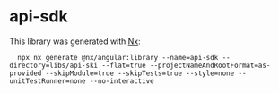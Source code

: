 # api-sdk

This library was generated with [Nx](https://nx.dev):

```shell
  npx nx generate @nx/angular:library --name=api-sdk --directory=libs/api-ski --flat=true --projectNameAndRootFormat=as-provided --skipModule=true --skipTests=true --style=none --unitTestRunner=none --no-interactive
```
